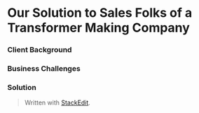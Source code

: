 
# Our Solution to Sales Folks of a Transformer Making Company

### Client Background
### Business Challenges
### Solution



> Written with [StackEdit](https://stackedit.io/).
<!--stackedit_data:
eyJoaXN0b3J5IjpbLTM3NjI0ODg3MCwtMjAzNzI1NTI1NywtMT
I5NzEzODY4M119
-->